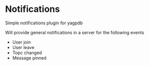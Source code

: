 # Notifications

Simple notifications plugin for yagpdb

Will provide general notifications in a server for the following events

 - User join
 - User leave
 - Topc changed
 - Message pinned